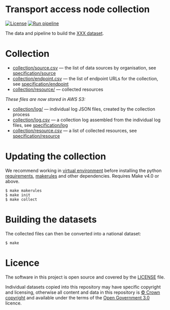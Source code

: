 # Transport access node collection

[![License](https://img.shields.io/github/license/mashape/apistatus.svg)](https://github.com/digital-land/XXX/blob/main/LICENSE)
[![Run pipeline](https://github.com/digital-land/XXX-collection/actions/workflows/run.yml/badge.svg)](https://github.com/digital-land/XXX-collection/actions/workflows/run.yml)

The data and pipeline to build the [XXX dataset](https://www.digital-land.info/dataset/XXX).

# Collection

* [collection/source.csv](collection/source.csv) — the list of data sources by organisation, see [specification/source](https://digital-land.github.io/specification/schema/source/)
* [collection/endpoint.csv](collection/endpoint.csv) — the list of endpoint URLs for the collection, see [specification/endpoint](https://digital-land.github.io/specification/schema/endpoint)
* [collection/resource/](collection/resource/) — collected resources

*These files are now stored in AWS S3:*

* [collection/log/](https://files.planning.data.gov.uk/XXX/collection/log/) — individual log JSON files, created by the collection process
* [collection/log.csv](https://files.planning.data.gov.uk/XXX/collection/log.csv) — a collection log assembled from the individual log files, see [specification/log](https://digital-land.github.io/specification/schema/log)
* [collection/resource.csv](https://files.planning.data.gov.uk/XXX/collection/resource.csv) — a list of collected resources, see [specification/resource](https://digital-land.github.io/specification/schema/resource)

# Updating the collection

We recommend working in [virtual environment](http://docs.python-guide.org/en/latest/dev/virtualenvs/) before installing the python [requirements](requirements.txt), [makerules](https://github.com/digital-land/makerules) and other dependencies. Requires Make v4.0 or above.

    $ make makerules
    $ make init
    $ make collect

# Building the datasets

The collected files can then be converted into a national dataset:

    $ make

# Licence

The software in this project is open source and covered by the [LICENSE](LICENSE) file.

Individual datasets copied into this repository may have specific copyright and licensing, otherwise all content and data in this repository is
[© Crown copyright](http://www.nationalarchives.gov.uk/information-management/re-using-public-sector-information/copyright-and-re-use/crown-copyright/)
and available under the terms of the [Open Government 3.0](https://www.nationalarchives.gov.uk/doc/open-government-licence/version/3/) licence.
